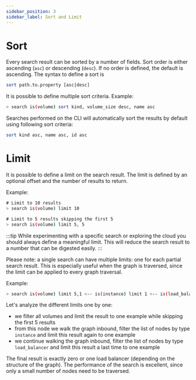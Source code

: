 ```yaml
---
sidebar_position: 3
sidebar_label: Sort and Limit
---
```


# Sort

Every search result can be sorted by a number of fields. Sort order is either ascending (`asc`) or descending (`desc`). If no order is defined, the default is ascending. The syntax to define a sort is

```bash
sort path.to.property [asc|desc]
```

It is possible to define multiple sort criteria. Example:

```bash
> search is(volume) sort kind, volume_size desc, name asc
```

Searches performed on the CLI will automatically sort the results by default using following sort criteria:

```bash
sort kind asc, name asc, id asc
```

# Limit

It is possible to define a limit on the search result. The limit is defined by an optional offset and the number of results to return.

Example:

```bash
​# Limit to 10 results
> search is(volume) limit 10

​# Limit to 5 results skipping the first 5
> search is(volume) limit 5, 5
```

:::tip While experimenting with a specific search or exploring the cloud you should always define a meaningful limit. This will reduce the search result to a number that can be digested easily. :::

Please note: a single search can have multiple limits: one for each partial search result. This is especially useful when the graph is traversed, since the limit can be applied to every graph traversal.

Example:

```bash
> search is(volume) limit 5,1 <-- is(instance) limit 1 <-- is(load_balancer) limit 1
```

Let's analyze the different limits one by one:

- we filter all volumes and limit the result to one example while skipping the first 5 results
- from this node we walk the graph inbound, filter the list of nodes by type `instance` and limit this result again to one example
- we continue walking the graph inbound, filter the list of nodes by type `load_balancer` and limit this result a last time to one example

The final result is exactly zero or one load balancer (depending on the structure of the graph). The performance of the search is excellent, since only a small number of nodes need to be traversed.
